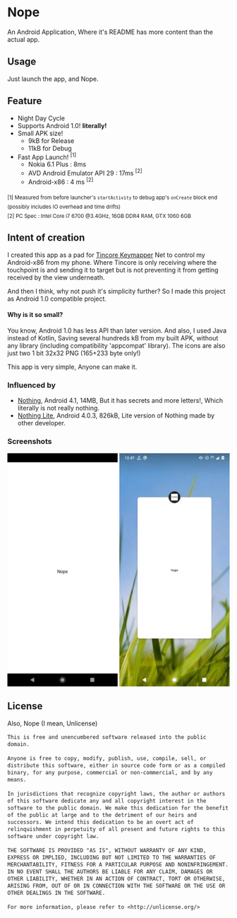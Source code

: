 # Nope
An Android Application, Where it's README has more content than the actual app.

## Usage
Just launch the app, and Nope.

## Feature
- Night Day Cycle
- Supports Android 1.0! **literally!**
- Small APK size!
    - 9kB for Release
    - 11kB for Debug
- Fast App Launch! <sup>[1]</sup>
    - Nokia 6.1 Plus : 8ms
    - AVD Android Emulator API 29 : 17ms <sup>[2]</sup>
    - Android-x86 : 4 ms <sup>[2]</sup>

<sub>[1] Measured from before launcher's `startActivity` to debug app's `onCreate` block end (possibly includes IO overhead and time drifts)</sub><br/><sub>[2] PC Spec : Intel Core i7 6700 @3.4GHz, 16GB DDR4 RAM, GTX 1060 6GB</sub>

## Intent of creation
I created this app as a pad for [Tincore Keymapper](https://play.google.com/store/apps/details?id=com.tincore.and.keymapper&hl=en) Net to control my Android-x86 from my phone. Where Tincore is only receiving where the touchpoint is and sending it to target but is not preventing it from getting received by the view underneath.

And then I think, why not push it's simplicity further? So I made this project as Android 1.0 compatible project.

#### Why is it so small?
You know, Android 1.0 has less API than later version. And also, I used Java instead of Kotlin, Saving several hundreds kB from my built APK, without any library (including compatibility 'appcompat' library). The icons are also just two 1 bit 32x32 PNG (165+233 byte only!)

This app is very simple, Anyone can make it.

### Influenced by
- [Nothing](https://play.google.com/store/apps/details?id=com.gorro.nothing&hl=in&gl=US), Android 4.1, 14MB, But it has secrets and more letters!, Which literally is not really nothing.
- [Nothing Lite](https://play.google.com/store/apps/details?id=com.asurya.nothinglite&hl=en_US&gl=US), Android 4.0.3, 826kB, Lite version of Nothing made by other developer.

### Screenshots
<img src="readme_asset/app.jpeg"
                    alt="App View"
                    style="max-width:250px" />
<img src="readme_asset/recent.jpeg"
                    alt="Recent View"
                    style="max-width:250px" />

## License
Also, Nope (I mean, Unlicense)
````
This is free and unencumbered software released into the public domain.

Anyone is free to copy, modify, publish, use, compile, sell, or
distribute this software, either in source code form or as a compiled
binary, for any purpose, commercial or non-commercial, and by any
means.

In jurisdictions that recognize copyright laws, the author or authors
of this software dedicate any and all copyright interest in the
software to the public domain. We make this dedication for the benefit
of the public at large and to the detriment of our heirs and
successors. We intend this dedication to be an overt act of
relinquishment in perpetuity of all present and future rights to this
software under copyright law.

THE SOFTWARE IS PROVIDED "AS IS", WITHOUT WARRANTY OF ANY KIND,
EXPRESS OR IMPLIED, INCLUDING BUT NOT LIMITED TO THE WARRANTIES OF
MERCHANTABILITY, FITNESS FOR A PARTICULAR PURPOSE AND NONINFRINGEMENT.
IN NO EVENT SHALL THE AUTHORS BE LIABLE FOR ANY CLAIM, DAMAGES OR
OTHER LIABILITY, WHETHER IN AN ACTION OF CONTRACT, TORT OR OTHERWISE,
ARISING FROM, OUT OF OR IN CONNECTION WITH THE SOFTWARE OR THE USE OR
OTHER DEALINGS IN THE SOFTWARE.

For more information, please refer to <http://unlicense.org/>
````
